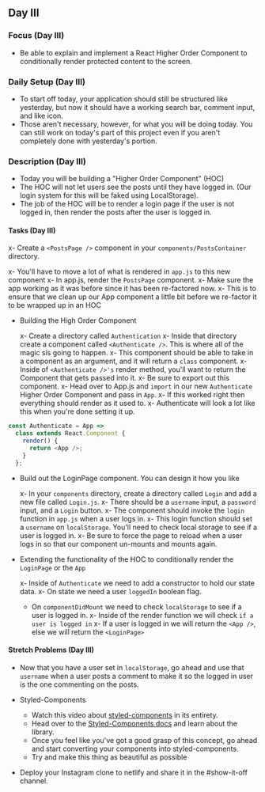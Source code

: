 ## Day III

### Focus (Day III)

- Be able to explain and implement a React Higher Order Component to conditionally render protected content to the screen.

### Daily Setup (Day III)

- To start off today, your application should still be structured like yesterday, but now it should have a working search bar, comment input, and like icon.
- Those aren't necessary, however, for what you will be doing today. You can still work on today's part of this project even if you aren't completely done with yesterday's portion.

### Description (Day III)

- Today you will be building a "Higher Order Component" (HOC)
- The HOC will not let users see the posts until they have logged in. (Our login system for this will be faked using LocalStorage).
- The job of the HOC will be to render a login page if the user is not logged in, then render the posts after the user is logged in.

#### Tasks (Day III)

x- Create a `<PostsPage />` component in your `components/PostsContainer` directory.

  x- You'll have to move a lot of what is rendered in `app.js` to this new component
  x- In app.js, render the `PostsPage` component.
  x- Make sure the app working as it was before since it has been re-factored now.
  x- This is to ensure that we clean up our App component a little bit before we re-factor it to be wrapped up in an HOC

- Building the High Order Component

  x- Create a directory called `Authentication`
  x- Inside that directory create a component called `<Authenticate />`. This is where all of the magic sis going to happen.
  x- This component should be able to take in a component as an argument, and it will return a `class` component.
  x- Inside of `<Authenticate />'s` render method, you'll want to return the Component that gets passed into it.
  x- Be sure to export out this component.
  x- Head over to App.js and `import` in our new `Authenticate` Higher Order Component and pass in `App`.
  x- If this worked right then everything should render as it used to.
  x- Authenticate will look a lot like this when you're done setting it up.

```js
const Authenticate = App =>
  class extends React.Component {
    render() {
      return <App />;
    }
  };
```

- Build out the LoginPage component. You can design it how you like

  x- In your `components` directory, create a directory called `Login` and add a new file called `Login.js`.
  x- There should be a `username` input, a `password` input, and a `Login` button.
  x- The component should invoke the `login` function in `app.js` when a user logs in.
  x- This login function should set a `username` on `localStorage`. You'll need to check local storage to see if a user is logged in.
  x- Be sure to force the page to reload when a user logs in so that our component un-mounts and mounts again.

- Extending the functionality of the HOC to conditionally render the `LoginPage` or the `App`

  x- Inside of `Authenticate` we need to add a constructor to hold our state data.
  x- On state we need a user `loggedIn` boolean flag.
  - On `componentDidMount` we need to check `localStorage` to see if a user is logged in.
  x- Inside of the render function we will check `if a user is logged in`
  x- If a user is logged in we will return the `<App />`, else we will return the `<LoginPage>`

#### Stretch Problems (Day III)

- Now that you have a user set in `localStorage`, go ahead and use that `username` when a user posts a comment to make it so the logged in user is the one commenting on the posts.
- Styled-Components

  - Watch this video about [styled-components](https://youtu.be/bIK2NwoK9xk) in its entirety.
  - Head over to the [Styled-Components docs](https://www.styled-components.com/) and learn about the library.
  - Once you feel like you've got a good grasp of this concept, go ahead and start converting your components into styled-components.
  - Try and make this thing as beautiful as possible

- Deploy your Instagram clone to netlify and share it in the #show-it-off channel.

